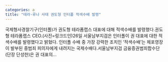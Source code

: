 ```yaml
---
categories: a
title: "테라·루나 사태 권도형 인터폴 적색수배 발령"
---
```

 국제형사경찰기구(인터폴)가 권도형 테라폼랩스 대표에 대해 적색수배를 발령했다.권도형 테라폼랩스 CEO.(사진=링크드인)26일 서울남부지검은 인터폴이 권 대표에 대한 적색수배를 발령했다고 밝혔다. 인터폴 수배 중 가장 강력한 조치인 ‘적색수배’는 체포영장이 발부된 중범죄 피의자에게 내려지는 국제수배다.서울남부지검 금융증권범죄합수단(단장 단성한)은 권 대표의...